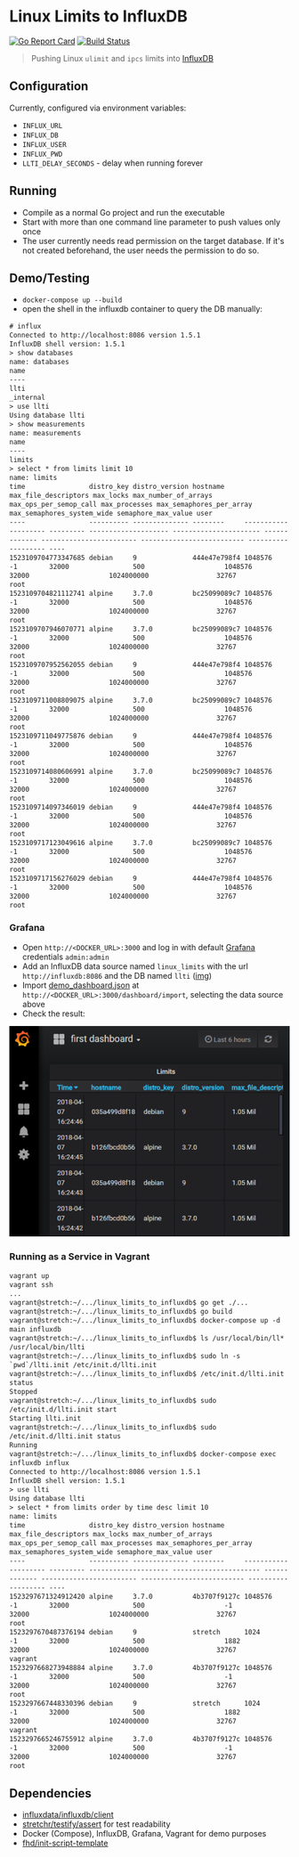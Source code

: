 # Linux Limits to InfluxDB

[![Go Report Card](https://goreportcard.com/badge/github.com/d-led/linux_limits_to_influxdb)](https://goreportcard.com/report/github.com/d-led/linux_limits_to_influxdb) [![Build Status](https://travis-ci.org/d-led/linux_limits_to_influxdb.svg?branch=master)](https://travis-ci.org/d-led/linux_limits_to_influxdb)

> Pushing Linux `ulimit` and `ipcs` limits into [InfluxDB](https://www.influxdata.com/)

## Configuration

Currently, configured via environment variables:

- `INFLUX_URL`
- `INFLUX_DB`
- `INFLUX_USER`
- `INFLUX_PWD`
- `LLTI_DELAY_SECONDS` - delay when running forever

## Running

- Compile as a normal Go project and run the executable
- Start with more than one command line parameter to push values only once
- The user currently needs read permission on the target database. If it's not created beforehand, the user needs the permission to do so.

## Demo/Testing

- `docker-compose up --build`
- open the shell in the influxdb container to query the DB manually:
```
# influx
Connected to http://localhost:8086 version 1.5.1
InfluxDB shell version: 1.5.1
> show databases
name: databases
name
----
llti
_internal
> use llti
Using database llti
> show measurements
name: measurements
name
----
limits
> select * from limits limit 10
name: limits
time                distro_key distro_version hostname     max_file_descriptors max_locks max_number_of_arrays max_ops_per_semop_call max_processes max_semaphores_per_array max_semaphores_system_wide semaphore_max_value user
----                ---------- -------------- --------     -------------------- --------- -------------------- ---------------------- ------------- ------------------------ -------------------------- ------------------- ----
1523109704773347685 debian     9              444e47e798f4 1048576              -1        32000                500                    1048576       32000                    1024000000                 32767               root
1523109704821112741 alpine     3.7.0          bc25099089c7 1048576              -1        32000                500                    1048576       32000                    1024000000                 32767               root
1523109707946070771 alpine     3.7.0          bc25099089c7 1048576              -1        32000                500                    1048576       32000                    1024000000                 32767               root
1523109707952562055 debian     9              444e47e798f4 1048576              -1        32000                500                    1048576       32000                    1024000000                 32767               root
1523109711008809075 alpine     3.7.0          bc25099089c7 1048576              -1        32000                500                    1048576       32000                    1024000000                 32767               root
1523109711049775876 debian     9              444e47e798f4 1048576              -1        32000                500                    1048576       32000                    1024000000                 32767               root
1523109714080606991 alpine     3.7.0          bc25099089c7 1048576              -1        32000                500                    1048576       32000                    1024000000                 32767               root
1523109714097346019 debian     9              444e47e798f4 1048576              -1        32000                500                    1048576       32000                    1024000000                 32767               root
1523109717123049616 alpine     3.7.0          bc25099089c7 1048576              -1        32000                500                    1048576       32000                    1024000000                 32767               root
1523109717156276029 debian     9              444e47e798f4 1048576              -1        32000                500                    1048576       32000                    1024000000                 32767               root
```

### Grafana

- Open `http://<DOCKER_URL>:3000` and log in with default [Grafana](https://grafana.com/) credentials `admin:admin`
- Add an InfluxDB data source named `linux_limits` with the url `http://influxdb:8086` and the DB named `llti` ([img](demo/datasources.png))
- Import [demo_dashboard.json](demo/demo_dashboard.json) at `http://<DOCKER_URL>:3000/dashboard/import`, selecting the data source above
- Check the result:

![table results in grafana](demo/table.png)

### Running as a Service in Vagrant

```
vagrant up
vagrant ssh
...
vagrant@stretch:~/.../linux_limits_to_influxdb$ go get ./...
vagrant@stretch:~/.../linux_limits_to_influxdb$ go build
vagrant@stretch:~/.../linux_limits_to_influxdb$ docker-compose up -d main influxdb
vagrant@stretch:~/.../linux_limits_to_influxdb$ ls /usr/local/bin/ll*
/usr/local/bin/llti
vagrant@stretch:~/.../linux_limits_to_influxdb$ sudo ln -s `pwd`/llti.init /etc/init.d/llti.init
vagrant@stretch:~/.../linux_limits_to_influxdb$ /etc/init.d/llti.init status
Stopped
vagrant@stretch:~/.../linux_limits_to_influxdb$ sudo /etc/init.d/llti.init start
Starting llti.init
vagrant@stretch:~/.../linux_limits_to_influxdb$ sudo /etc/init.d/llti.init status
Running
vagrant@stretch:~/.../linux_limits_to_influxdb$ docker-compose exec influxdb influx
Connected to http://localhost:8086 version 1.5.1
InfluxDB shell version: 1.5.1
> use llti
Using database llti
> select * from limits order by time desc limit 10
name: limits
time                distro_key distro_version hostname     max_file_descriptors max_locks max_number_of_arrays max_ops_per_semop_call max_processes max_semaphores_per_array max_semaphores_system_wide semaphore_max_value user
----                ---------- -------------- --------     -------------------- --------- -------------------- ---------------------- ------------- ------------------------ -------------------------- ------------------- ----
1523297671324912420 alpine     3.7.0          4b3707f9127c 1048576              -1        32000                500                    -1            32000                    1024000000                 32767               root
1523297670487376194 debian     9              stretch      1024                 -1        32000                500                    1882          32000                    1024000000                 32767               vagrant
1523297668273948884 alpine     3.7.0          4b3707f9127c 1048576              -1        32000                500                    -1            32000                    1024000000                 32767               root
1523297667448330396 debian     9              stretch      1024                 -1        32000                500                    1882          32000                    1024000000                 32767               vagrant
1523297665246755912 alpine     3.7.0          4b3707f9127c 1048576              -1        32000                500                    -1            32000                    1024000000                 32767               root
```

## Dependencies

- [influxdata/influxdb/client](https://github.com/influxdata/influxdb/tree/master/client)
- [stretchr/testify/assert](https://github.com/stretchr/testify/tree/master/assert) for test readability
- Docker (Compose), InfluxDB, Grafana, Vagrant for demo purposes
- [fhd/init-script-template](https://github.com/fhd/init-script-template)
